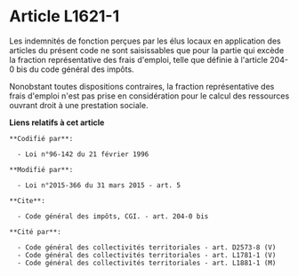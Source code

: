 # Article L1621-1

Les indemnités de fonction perçues par les élus locaux en application des articles du présent code ne sont saisissables que
pour la partie qui excède la fraction représentative des frais d'emploi, telle que définie à l'article 204-0 bis du code
général des impôts.

Nonobstant toutes dispositions contraires, la fraction représentative des frais d'emploi n'est pas prise en considération
pour le calcul des ressources ouvrant droit à une prestation sociale.

**Liens relatifs à cet article**

	**Codifié par**:

	  - Loi n°96-142 du 21 février 1996

	**Modifié par**:

	  - Loi n°2015-366 du 31 mars 2015 - art. 5

	**Cite**:

	  - Code général des impôts, CGI. - art. 204-0 bis

	**Cité par**:

	  - Code général des collectivités territoriales - art. D2573-8 (V)
	  - Code général des collectivités territoriales - art. L1781-1 (V)
	  - Code général des collectivités territoriales - art. L1881-1 (M)
